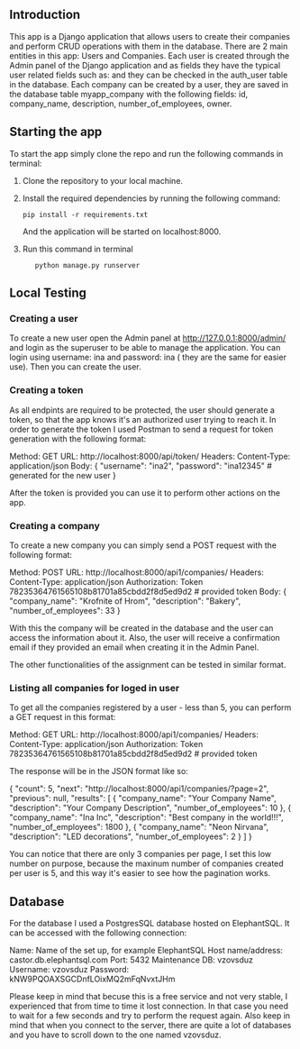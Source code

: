 

## Introduction

This app is a Django application that allows users to create their companies and perform CRUD operations with them in the database. There are 2 main entities in this app: Users and Companies. Each user is created through the Admin panel of the Django application and as fields they have the typical user related fields such as:    and they can be checked in the auth_user table in the database. Each company can be created by a user, they are saved in the database table myapp_company with the following fields: id, company_name, description, number_of_employees, owner. 


## Starting the app

To start the app simply clone the repo and run the following commands in terminal:

1. Clone the repository to your local machine.

2. Install the required dependencies by running the following command:
   ```
   pip install -r requirements.txt
   ```
   And the application will be started on localhost:8000.

3. Run this command in terminal 
    ```
       python manage.py runserver 
    ```

## Local Testing

### Creating a user

To create a new user open the Admin panel at http://127.0.0.1:8000/admin/ and login as the superuser to be able to manage the application. You can login using username: ina and password: ina ( they are the same for easier use). Then you can create the user.


### Creating a token

As all endpints are required to be protected, the user should generate a token, so that the app knows it's an authorized user trying to reach it. In order to generate the token I used Postman to send a request for token generation with the following format:

Method: GET
URL: http://localhost:8000/api/token/
Headers:
Content-Type: application/json
Body:
{
"username": "ina2",
"password": "ina12345"   # generated for the new user 
}

After the token is provided you can use it to perform other actions on the app.

### Creating a company

To create a new company you can simply send a POST request with the following format:

Method: POST
URL: http://localhost:8000/api1/companies/
Headers:
Content-Type: application/json
Authorization: Token 78235364761565108b81701a85cbdd2f8d5ed9d2  # provided token
Body:
{
  "company_name": "Krofnite of Hrom",
  "description": "Bakery",
  "number_of_employees": 33
}

With this the company will be created in the database and the user can access the information about it. Also, the user will receive a confirmation email if they provided an email when creating it in the Admin Panel. 

The other functionalities of the assignment can be tested in similar format.

### Listing all companies for loged in user

To get all the companies registered by a user - less than 5, you can perform a GET request in this format:

Method: GET
URL: http://localhost:8000/api1/companies/
Headers:
Content-Type: application/json
Authorization: Token 78235364761565108b81701a85cbdd2f8d5ed9d2  # provided token

The response will be in the JSON format like so:

{
    "count": 5,
    "next": "http://localhost:8000/api1/companies/?page=2",
    "previous": null,
    "results": [
        {
            "company_name": "Your Company Name",
            "description": "Your Company Description",
            "number_of_employees": 10
        },
        {
            "company_name": "Ina Inc",
            "description": "Best company in the world!!!",
            "number_of_employees": 1800
        },
        {
            "company_name": "Neon Nirvana",
            "description": "LED decorations",
            "number_of_employees": 2
        }
    ]
}

You can notice that there are only 3 companies per page, I set this low number on purpose, because the maxinum number of companies created per user is 5, and this way it's easier to see how the pagination works. 




## Database

For the database I used a PostgresSQL database hosted on ElephantSQL. It can be accessed with the following connection:

Name: Name of the set up, for example ElephantSQL
Host name/address: castor.db.elephantsql.com
Port: 5432
Maintenance DB: vzovsduz
Username: vzovsduz
Password: kNW9PQOAXSGCDnfLOixMQ2mFqNvxtJHm

Please keep in mind that becuse this is a free service and not very stable, I experienced that from time to time it lost connection. In that case you need to wait for a few seconds and try to perform the request again. Also keep in mind that when you connect to the server, there are quite a lot of databases and you have to scroll down to the one named vzovsduz.


